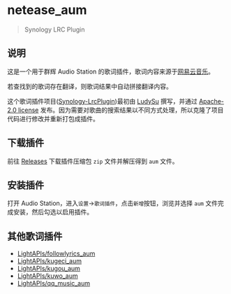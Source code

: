 # netease_aum

> Synology LRC Plugin

## 说明

这是一个用于群辉 Audio Station 的歌词插件，歌词内容来源于[网易云音乐](https://music.163.com/)。

若查找到的歌词存在翻译，则歌词结果中自动拼接翻译内容。

这个歌词插件项目([Synology-LrcPlugin](https://github.com/LudySu/Synology-LrcPlugin))最初由 [LudySu](https://github.com/LudySu) 撰写，并通过 [Apache-2.0 license](https://github.com/LudySu/Synology-LrcPlugin/blob/master/LICENSE) 发布。因为需要对歌曲的搜索结果以不同方式处理，所以克隆了项目代码进行修改并重新打包成插件。

## 下载插件

前往 [Releases](https://github.com/LightAPIs/netease_aum/releases/latest) 下载插件压缩包 `zip` 文件并解压得到 `aum` 文件。

## 安装插件

打开 Audio Station，进入`设置`→`歌词插件`，点击`新增`按钮，浏览并选择 `aum` 文件完成安装，然后勾选以启用插件。

## 其他歌词插件

- [LightAPIs/followlyrics_aum](https://github.com/LightAPIs/followlyrics_aum)
- [LightAPIs/kugeci_aum](https://github.com/LightAPIs/kugeci_aum)
- [LightAPIs/kugou_aum](https://github.com/LightAPIs/kugou_aum)
- [LightAPIs/kuwo_aum](https://github.com/LightAPIs/kuwo_aum)
- [LightAPIs/qq_music_aum](https://github.com/LightAPIs/qq_music_aum)
